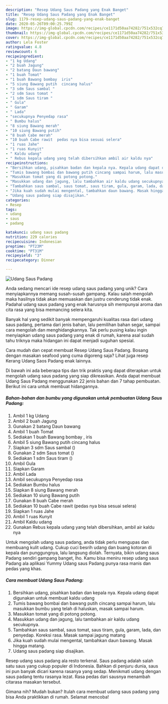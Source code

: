 ```yaml
---
description: "Resep Udang Saus Padang yang Enak Banget"
title: "Resep Udang Saus Padang yang Enak Banget"
slug: 1179-resep-udang-saus-padang-yang-enak-banget
date: 2020-05-26T09:00:25.799Z
image: https://img-global.cpcdn.com/recipes/ce1171d50aa74282/751x532cq70/udang-saus-padang-foto-resep-utama.jpg
thumbnail: https://img-global.cpcdn.com/recipes/ce1171d50aa74282/751x532cq70/udang-saus-padang-foto-resep-utama.jpg
cover: https://img-global.cpcdn.com/recipes/ce1171d50aa74282/751x532cq70/udang-saus-padang-foto-resep-utama.jpg
author: Lela Foster
ratingvalue: 4.8
reviewcount: 6
recipeingredient:
- "1 kg Udang"
- "2 buah Jagung"
- "2 batang Daun bawang"
- "1 buah Tomat"
- "1 buah Bawang bombay  iris"
- "5 siung Bawang putih  cincang halus"
- "3 sdm Saus sambal "
- "2 sdm Saus tomat "
- "1 sdm Saus tiram "
- " Gula"
- " Garam"
- " Lada"
- "secukupnya Penyedap rasa"
- " Bumbu halus"
- "8 siung Bawang merah"
- "10 siung Bawang putih"
- "8 buah Cabe merah"
- "10 buah Cabe rawit  pedas nya bisa sesuai selera"
- "1 ruas Jahe"
- "1 ruas Kunyit"
- " Kaldu udang"
- " Rebus kepala udang yang telah dibersihkan ambil air kaldu nya"
recipeinstructions:
- "Bersihkan udang, pisahkan badan dan kepala nya. Kepala udang dapat digunakan untuk membuat kaldu udang"
- "Tumis bawang bombai dan bawang putih cincang sampai harum, lalu masukkan bumbu yang telah di haluskan, masak sampai harum."
- "Masukkan tomat yang di potong potong."
- "Masukkan udang dan jagung, lalu tambahkan air kaldu udang secukupnya."
- "Tambahkan saus sambal, saus tomat, saus tiram, gula, garam, lada, dan penyedap. Koreksi rasa. Masak sampai jagung matang"
- "Jika kuah sudah mulai mengental, tambahkan daun bawang. Masak hingga matang."
- "Udang saus padang siap disajikan."
categories:
- Resep
tags:
- udang
- saus
- padang

katakunci: udang saus padang 
nutrition: 229 calories
recipecuisine: Indonesian
preptime: "PT23M"
cooktime: "PT31M"
recipeyield: "3"
recipecategory: Dinner

---
```



![Udang Saus Padang](https://img-global.cpcdn.com/recipes/ce1171d50aa74282/751x532cq70/udang-saus-padang-foto-resep-utama.jpg)

Anda sedang mencari ide resep udang saus padang yang unik? Cara menyiapkannya memang susah-susah gampang. Kalau salah mengolah maka hasilnya tidak akan memuaskan dan justru cenderung tidak enak. Padahal udang saus padang yang enak harusnya sih mempunyai aroma dan cita rasa yang bisa memancing selera kita.

Banyak hal yang sedikit banyak mempengaruhi kualitas rasa dari udang saus padang, pertama dari jenis bahan, lalu pemilihan bahan segar, sampai cara mengolah dan menghidangkannya. Tak perlu pusing kalau ingin menyiapkan udang saus padang yang enak di rumah, karena asal sudah tahu triknya maka hidangan ini dapat menjadi suguhan spesial.

Cara mudah dan cepat membuat Resep Udang Saus Padang. Bosang dengan masakan seafood yang cuma digoreng saja? Lihat juga resep Kerang Udang Saos Padang enak lainnya.


Di bawah ini ada beberapa tips dan trik praktis yang dapat diterapkan untuk mengolah udang saus padang yang siap dikreasikan. Anda dapat membuat Udang Saus Padang menggunakan 22 jenis bahan dan 7 tahap pembuatan. Berikut ini cara untuk membuat hidangannya.

<!--inarticleads1-->

##### Bahan-bahan dan bumbu yang digunakan untuk pembuatan Udang Saus Padang:

1. Ambil 1 kg Udang
1. Ambil 2 buah Jagung
1. Gunakan 2 batang Daun bawang
1. Ambil 1 buah Tomat
1. Sediakan 1 buah Bawang bombay , iris
1. Ambil 5 siung Bawang putih  cincang halus
1. Siapkan 3 sdm Saus sambal ()
1. Gunakan 2 sdm Saus tomat ()
1. Sediakan 1 sdm Saus tiram ()
1. Ambil  Gula
1. Siapkan  Garam
1. Ambil  Lada
1. Ambil secukupnya Penyedap rasa
1. Sediakan  Bumbu halus
1. Siapkan 8 siung Bawang merah
1. Sediakan 10 siung Bawang putih
1. Gunakan 8 buah Cabe merah
1. Sediakan 10 buah Cabe rawit  (pedas nya bisa sesuai selera)
1. Siapkan 1 ruas Jahe
1. Ambil 1 ruas Kunyit
1. Ambil  Kaldu udang
1. Gunakan  Rebus kepala udang yang telah dibersihkan, ambil air kaldu nya


Untuk mengolah udang saus padang, anda tidak perlu mengupas dan membuang kulit udang. Cukup cuci besrih udang dan buang kotoran di kepala dan punggungnya, lalu langsung diolah. Ternyata, bikin udang saus Padang sendiri gampang banget, lho. Kamu bisa meniru resep udang saus Padang ala aplikasi Yummy Udang saus Padang punya rasa manis dan pedas yang khas. 

<!--inarticleads2-->

##### Cara membuat Udang Saus Padang:

1. Bersihkan udang, pisahkan badan dan kepala nya. Kepala udang dapat digunakan untuk membuat kaldu udang
1. Tumis bawang bombai dan bawang putih cincang sampai harum, lalu masukkan bumbu yang telah di haluskan, masak sampai harum.
1. Masukkan tomat yang di potong potong.
1. Masukkan udang dan jagung, lalu tambahkan air kaldu udang secukupnya.
1. Tambahkan saus sambal, saus tomat, saus tiram, gula, garam, lada, dan penyedap. Koreksi rasa. Masak sampai jagung matang
1. Jika kuah sudah mulai mengental, tambahkan daun bawang. Masak hingga matang.
1. Udang saus padang siap disajikan.


Resep udang saus padang ala resto terkenal. Saus padang adalah salah satu saus yang cukup populer di Indonesia. Bahkan di penjuru dunia, saus ini pun banyak dicari karena rasanya yang sedap. Menikmati udang dengan saus padang tentu rasanya lezat. Rasa pedas dari sausnya menambah citarasa masakan tersebut. 

Gimana nih? Mudah bukan? Itulah cara membuat udang saus padang yang bisa Anda praktikkan di rumah. Selamat mencoba!
